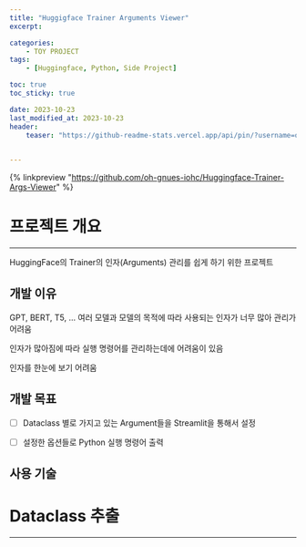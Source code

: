```yaml
---
title: "Huggigface Trainer Arguments Viewer"
excerpt:

categories: 
    - TOY PROJECT
tags:
    - [Huggingface, Python, Side Project]

toc: true
toc_sticky: true

date: 2023-10-23
last_modified_at: 2023-10-23
header:
    teaser: "https://github-readme-stats.vercel.app/api/pin/?username=oh-gnues-iohc&repo=Huggingface-Trainer-Args-Viewer"

    
---
```


{% linkpreview "https://github.com/oh-gnues-iohc/Huggingface-Trainer-Args-Viewer" %}

# 프로젝트 개요
---

HuggingFace의 Trainer의 인자(Arguments) 관리를 쉽게 하기 위한 프로젝트

## 개발 이유

GPT, BERT, T5, ... 여러 모델과 모델의 목적에 따라 사용되는 인자가 너무 많아 관리가 어려움

인자가 많아짐에 따라 실행 명령어를 관리하는데에 어려움이 있음

인자를 한눈에 보기 어려움

## 개발 목표

- [ ] Dataclass 별로 가지고 있는 Argument들을 Streamlit을 통해서 설정

- [ ] 설정한 옵션들로 Python 실행 명령어 출력

## 사용 기술

# Dataclass 추출
---
